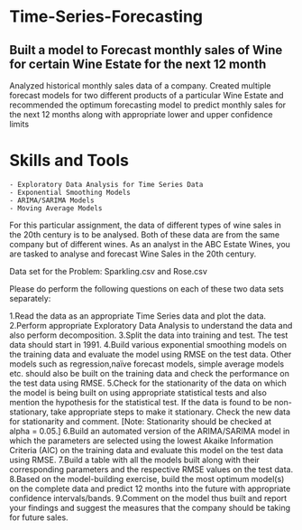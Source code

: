 # Time-Series-Forecasting
## Built a model to Forecast monthly sales of Wine for certain Wine Estate for the next 12 month

Analyzed historical monthly sales data of a company. Created multiple forecast models for two different products of a particular Wine Estate and recommended the optimum forecasting model to predict monthly sales for the next 12 months along with appropriate lower and upper confidence limits

# Skills and Tools

    - Exploratory Data Analysis for Time Series Data
    - Exponential Smoothing Models
    - ARIMA/SARIMA Models
    - Moving Average Models

For this particular assignment, the data of different types of wine sales in the 20th century is to be analysed. Both of these data are from the same company but of different wines. As an analyst in the ABC Estate Wines, you are tasked to analyse and forecast Wine Sales in the 20th century.

Data set for the Problem: Sparkling.csv and Rose.csv

Please do perform the following questions on each of these two data sets separately:

  1.Read the data as an appropriate Time Series data and plot the data.
    2.Perform appropriate Exploratory Data Analysis to understand the data and also perform decomposition.
    3.Split the data into training and test. The test data should start in 1991.
    4.Build various exponential smoothing models on the training data and evaluate the model using RMSE on the test data.
      Other models such as regression,naïve forecast models, simple average models etc. should also be built on the training data and check the performance on the test data using       RMSE.
    5.Check for the stationarity of the data on which the model is being built on using appropriate statistical tests and also mention the hypothesis for the statistical test. If       the data is found to be non-stationary, take appropriate steps to make it stationary. Check the new data for stationarity and comment.
      [Note: Stationarity should be checked at alpha = 0.05.]
    6.Build an automated version of the ARIMA/SARIMA model in which the parameters are selected using the lowest Akaike Information Criteria (AIC) on the training data and               evaluate this model on the test data using RMSE.
    7.Build a table with all the models built along with their corresponding parameters and the respective RMSE values on the test data.
    8.Based on the model-building exercise, build the most optimum model(s) on the complete data and predict 12 months into the future with appropriate confidence                        intervals/bands.
    9.Comment on the model thus built and report your findings and suggest the measures that the company should be taking for future sales.
